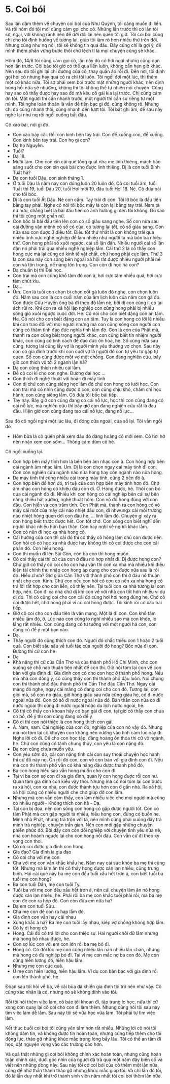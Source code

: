 # 5. Coi bói
Sau lần dậm thêm về chuyện coi bói của Như Quỳnh, tôi càng muốn đi liền. Và rồi hôm đó tôi mới dũng cảm gọi cho cô. Những lần trước thì có lần tôi sợ, ngại, với không rảnh nên để dời dời lại nên quên tới giờ. Tôi coi bói cũng chỉ cho tôi định hướng về tương lai, giúp tôi làm rõ hơn nhiều thứ trên đời. Nhưng cũng như nq nói, tôi sẽ không tin quá đâu. Đây cũng chỉ là gợi ý, để mình thêm phần vững bước thôi chứ lệch tí là mọi chuyện cũng sẽ khác. 

Hôm đó, 14/6 tôi cũng cảm gọi cô, lần này dù có hơi ngại nhưng cũng dạn hơn lần trước. Côi bảo tôi giờ có thể qua liền luôn, không cần hẹn giờ khác. Nên sau đó tôi ghi lại chỉ đường của cô, thay quần áo rồi đi. Đến nơi, tôi định gọi hỏi cô nhưng hay quá cô ra chỉ tôi luôn. Tôi ngồi đợi một lúc, thì thêm một cô khác nữa. Tôi sợ phải xem bói trước mặt những người khác, nên định bùng hồi nữa sẽ nhường, không thì tôi không thể tự nhiên nói chuyện. Cũng hay sao cô thấy được hay sao đó mà kêu cô gái kia lại trước. Chị cũng cảm ơn tôi. Một người thì cần nhanh trước, một người thì cần sự riêng tư một mình. Tôi nghe loán thoán là vấn đề tiền bạc gì đó, cũng không rõ. Nhưng chị đó cũng nhanh thôi, cũng nhanh đến lượt tôi. Tôi bật ghi âm, để sau này nghe lại như nq rồi ngồi xuống bắt đầu.

Cô xào bài, nói gì đó.
- Con xào bảy cái. Rồi con kinh bên tay trái. Con để xuống con, để xuống. Con kinh bên tay trái. Con họ gì con?
- Dạ họ Nguyễn.
- Tuổi?
- Dạ 18.
- Mười tám. Cho con xin cái quẻ tổng quát nha mẹ linh thiêng, mách bảo sáng suốt cho con xin quẻ bài cho được linh thiêng. Dị là con tuổi Bính Tuất hả?
- Dạ con tuổi Dậu, con sinh tháng 1.
- Ờ tuổi Dậu là năm nay con đúng luôn 20 luôn đó. Cô coi tuổi âm, tuổi Tuất thì 19, tuổi Dậu 20, tuổi Hợi mới 19, đâu tuổi Hợi 18. Nè. 
Cô đưa bài cho tôi bóc.
- Dị là con tuổi Ất Dậu. Nè con cầm. Tay trái đi con.
Tôi lỡ bóc lá đầu tiên bằng tay phải. Nghe cô nói tôi bốc mấy là còn lại bằng tay trái. Nam tả nữ hữu, chẳng biết lá bài đầu tiên có ảnh hưởng gì đến tôi không. Dù sao thì tôi cũng một phần nữ.
- Con bốc lá bài đầu tiên lên con có số giàu sang nghe. Số con nửa sau cái đường vận mệnh có số có của, có tương lai tốt, có số giàu sang. Con nữa sau con được 3 điều tốt. Điều tốt thứ nhất là con không trải qua nhiều lĩnh vực nghề nghiệp để làm nhiều như người ta mà bôn ba nhiều thứ. Con hong phải số xuôi ngược, cái số lận đận. Nhiều người cái số lận đận nó phải trải qua nhiều nghệ nghiệp lắm. Cái thứ 2 là cô thấy con hong cực mà lại cũng có kinh tế vật chất, chứ hong phải cực lắm. Thứ 3 là con sau này con sống bên ngoài xã hội rất được nhiều người phải nể con và tôn trọng, nể nang tôn trọng. Con còn đi học hả con?
- Dạ chuẩn bị thi Đại học.
- Con trai mà con cũng khổ tâm đó con à, hơi cực tâm nhiều quá, hơi cực tâm chút xíu.
- Dạ…
- Ừm. Con là tuổi con chọn bì chọn cốt gà luôn đó nghe, con chọn luôn đó. Năm sau con là con cuối năm của âm lịch luôn của năm con gà đó. Con được Cửu Huyền ông bà đi theo độ lắm nè, bởi dị con cúng ít có tai ách rủi ro. Khi con ra xã hội lập nghiệp con cũng hong phải bị nhiều sóng gió xuôi ngược cuộc đời. He. Cô nói cho con biết đặng con an tâm. He. Cô nói cho con biết đặng con an tâm. Tuy là con hong có lời lẽ nhiều khi con trao đổi với mọi người nhưng mà con cũng sống con người con cũng có thâm tình đạo đức nghĩa tình lắm đó. Con là con của Phật mà, thành ra con cũng biết trọng người khác, con cũng biết tín nhiệm người khác, con cũng có tính cách để đạo đức ôn hòa, he. Số cũng nữa sau cũng, tương lai cũng lấy vợ là người mình yêu thương vợ chọn. Sau này con có gia đình trước khi con cưới vợ là người đó con tự yêu tự gặp tự quen. Số con cũng được một vợ một chồng. Con đang nghiên cứu, bây giờ con thích vô tới 2 ngành lận hả?
- Dạ con cũng thích nhiều cái lắm.
- Để cô coi kĩ cho con nghe. Đường đại học …
- Con thích đi nghệ thuật với hoặc đi máy tính
- Con dị chứ con cũng siêng học lắm đó chứ con hong có lười học. Con con trai mà cô nhìn cũng được ở con, con cũng chịu khó, chăm chỉ học hành, con cũng siêng lắm.
Cô đưa tôi bốc bài tiếp.
- Tay này. Bây giờ con cũng đang có cái nỗ lực, học thì con cũng đang có cái nỗ lực, mà nghiên cứu thì bây giờ con đang nghiên cứu rất là đau đầu. Hiện giờ con cũng đang tạo cái nỗ lực, đang nỗ lực… 

Sau đó cô ngồi nghĩ một lúc lâu, đi đóng cửa ngoài, cửa sổ lại. Tôi vẫn ngồi đó.

- Hôm bữa là cô quên phải xem đâu đó đàng hoàng cô mới xem. Cô hơi hớ nên nhận xem con sớm… Thông cảm dùm cô hé. 

Cô ngồi xuống lại.

- Con hợp bên máy tính hơn là bên bên âm nhạc con à. Con hỏng hợp bên cái ngành âm nhạc lắm. Um. Dị là con chọn ngay cái máy tính đi con. Con còn nghiên cứu ngành nào nữa hong hay còn ngành nào nữa hong.
- Dạ máy tính thì cũng nhiều cái trong máy tính, cũng 2 bên đó à.
- Con hợp bên đó hơn đó, trí tuệ của con hợp bên máy tính hơn đó. Chớ âm nhạc con hỏng có khiếu đâu con ơi. Ờ. Hỏng được, hé. Thôi con bỏ qua cái ngành đó đi. Nhiều khi con hỏng có cái nghiệp bên cái sự bên năng khiếu hát xướng, nghệ thuật hôm. Con vô đó hong đúng với con đâu. Con hiền và con trầm tính. Con Phật mà, thành ra con hỏng có vô mấy cái mốt của mấy cái náo nhiệt đâu con, đi nhwungx cái môi trường náo nhiệt hỏng quen dới con đâu he. … linh lắm đó. Chuyện gì xảy ra con hỏng biết trước được hết. Con tốt chớ. Con sống con biết nghĩ đến người khác nhiều hơn bản thân. Con hay nghĩ về người khác lắm.
- Con có nên đi học xa nhà hong cô.
- Cái hướng của con thì cái đó thì cô thấy cô hỏng làm chủ con được nên. Con hỏi cô có học xa nhà được hay không thì cô coi được cho con cái phần đó. Con hiểu hong.
- Con thì muốn đi lên Sài Gòn, còn ba con thì hong muốn.
- Cô coi thấy cái thi cử của con ở đâu nó hợp nhất đi. Dị được hong con? Chứ giờ cô thấy cô coi cho con hậu vận thì con xa nhà mà nhiều khi điều kiện tài chính thu nhập con hong áp dụng cho con được nữa sau là rối đó. Hiểu chưa? Giờ giữa Cần Thơ với thành phố con thi ở đâu nó thuận nhất cho con. Kinh. Chứ con nếu con hỏi cô con có nên xa nhà hong cô trả lời rất hợp cho con liền, cô thấy nên. Tại tuổi con xa nhà tương lai con hợp, nên. Con đi xa nhà chứ dị khi con về với nhà con tốt hơn nhiều ví dụ dị đó. Thì cô cũng coi cho con cái đó cũng hơi hơi hong đúng he. Chớ cô coi được hết, chớ hong phải vì cô coi hong được.
Tôi kinh rồi cô xào bài tiếp.
- Giờ cô coi cho con đầu tiên là vận mạng. Một lá đi con. Con khổ tâm nhiều lắm đó, ờ. Lúc nào con cũng lo nghĩ nhiều sao mà con khỏe, lo lắng rất nhiều. Con cũng đang có tư tưởng với một người hả con, con đang có để ý một bạn nào.
- Dạ.
- Thấy người đó cũng thích con đó. Người đó chắc thiếu con 1 hoặc 2 tuổi quá. Con biết sâu sâu về tuổi tác của người đó hong? Bốc nữa đi con. Đường thi cử con he
- Dạ
- Khả năng thi cử của Cần Thơ và của thành phố Hồ Chí Minh, cho con suông sẻ chỗ nào thuận tiện nhất để con thi. Giờ nói tóm lại con về con bàn với gia đình đi. Gia đình con có cho con học ở thành phố hong. Nếu mà nhà con đồng ý, cô cũng thấy con thi thành phố đậu luôn. Nói chung con thi thành phố đậu thành phố thi Cần Thơ đậu Cần Thơ. Ngay cái mảng đó nghe, ngay cái mảng cô đang coi cho con đó. Tương lai, con giỏi mà, số con nó giàu, giờ hong giàu sau nữa cũng giàu he, có đi nước ngoài nữa đó. Con có số đi nước ngoài nữa đó. Bản thân con nữa có đi nước ngoài thì cũng đi nước ngoài hoặc du lịch nước ngoài, hé. 
- Cô thì cô thấy con khoan hãy có bạn gái đi con, tại giờ cô thấy con chưa có bồ, để ý thì con cũng đang có để ý
- Cô ơi thì con nói thiệc là con hong thích con gái
- À. Nam, nam. Cái nghiệp của con đó, nghiệp của con nó vậy đó. Nhưng mà nói tóm lại  cô khuyên con không nên vướng vào tình cảm lúc này đi. Nghe lời cô đi. Để cho con học tập, đàng hoàng ổn thỏa thi cử vô ngành, he. Chứ con cũng có tánh chung thủy, con yêu là con nặng đó.
- Dạ con cũng chưa muốn yêu.
- Con yêu sớm đó, cái con nặng tình cái con suy thoái chuyện học hành thi cử đồ này nọ. Ổn rồi đó con, con về con bàn với gia đình con đi. Nếu mà con thi thành phố vẫn có khả năng đậu được thành phố đó. 
- Ba con hong hiểu sao vẫn hong muốn cho con đi. 
- Tại vì ba con sợ con đi xa gia đình, quản lý con hong được rồi con hư. Quan tâm gia đình con kiểu vậy thoi. Nhưng mà cô nói tóm lại con bước ra xã hội, con xa nhà, con được thành tựu hơn con ở gần nhà. Ra xã hội, xã hội cũng có nhiều người che chở giúp đỡ con lắm. 
- Nhưng mà con vẫn cảm thấy, con làm nhiều việc cho mọi người mà cũng có nhiều người - Không thích con hả - Dạ.  
- Tại con bị đọa, nên con sống con hong có gặp được người tốt. Con có tâm Phật mà con gặp người tà nhiều, hiểu hong con, đừng có buồn he. Mình nhà Phật, nhưng trà trộn với tà, nên mình cũng phải xuống đây trả mình trả nghiệp, chuyện trần gian. Nên con mới gặp những chuyện phiền phức đó. Bởi dậy con còn đối nghiệp với chuyện tình yêu nữa nè, nhà con hoành ngược lại cho con hong nổi đâu. Con vẫn cứ đi theo kỳ vọng con thoi.
- Cô có coi được gia đình con hong.
- Gia đạo? Gia đình là gia đạo
- Cô coi cha với mẹ con.
- Cha với mẹ con vẫn khắc khẩu he. Năm nay cái sức khỏe ba mẹ thì cũng tốt. Nhưng mà làm ăn thì cô thấy hong được xán lạn nhiều, cũng trung bình. Hai cái quẻ này ba mẹ con đều tuổi xấu hết trơn á, con biết tuổi ba tuổi mẹ con hong?
- Ba con tuổi Dần, mẹ con tuổi Tỵ. 
- Tuổi ba với mẹ con đều xấu hết trơn á, nên cái chuyện làm ăn nó hong được xán lạn nhiều, he. Phải rồi ba mẹ con khắc tuổi phải rồi, mà ba mẹ con đẻ con ra hợp đó. Con còn đứa em nữa hả?
- Dạ em con tuổi Sửu. 
- Cha mẹ con đẻ con ra hạp lắm đó. 
- Gia đình con vẫn hay cãi nhau
- Xung khắc á hả? Ba mẹ con tuổi lấy nhau, kiếp vợ chồng không hợp lắm. 
- Có ly dị hong cô
- Hong. Cái đó cô trả lời cho con thiệc sự. Hai người chỏi dữ lắm nhưng mà hong bỏ nhau được, he. 
- Con sợ lúc con với em con lớn rồi ba mẹ bỏ đi. 
- Hong có. Có đôi lúc mẹ con cũng nhiều lần nản nhiều lần chán, nhưng mà hong có đủ nghiệp bỏ đi. Tại vì mẹ con mắc nợ ba con đó. Mẹ con cũng hiền lương đó, hiền hậu lắm. 
- Nhưng mẹ con cực quá. 
- Ừ mẹ con hiền lương, hiền hậu lắm. Ví dụ con bàn bạc với gia đình rồi con lên thành phố, he. 

Đoạn sau tôi hỏi về ba, về cái bùa đã khiến gia đình tôi trở nên như vậy. Cô cũng xác nhận là có, nhưng nó sẽ không dính vào tôi. 

Rồi tôi hỏi thêm việc làm, cô bảo tôi khoan đi, tập trung lo học, nữa thi cử xong con quay lại cô coi cho con đi làm thêm. Nhưng cũng nói tôi sau này tìm việc làm dễ lắm. Sau này tôi sẽ vừa học vừa làm. Tôi phải tự tìm việc làm.

Kết thúc buổi coi bói tôi cũng yên tâm hơn rất nhiều. Những lời cô nói tôi không dám tin, và không được tin hoàn toàn, nhưng cũng tiếp thêm cho tôi động lực, tháo gỡ những khúc mắc trong lòng bấy lâu. Tôi có thể an tâm đi học, đặt nguyện vọng vào các trường cao hơn.

Và quả thật những gì coi bói không chính xác hoàn toàn, nhưng cũng hoàn toàn chính xác, dưới góc nhìn của người đã trả qua một năm đầy biến cố và viết nên những dòng này. Sau này tôi có coi bói của cô thêm một lần nữa, cũng để nhờ thần thành tháo gỡ những khúc mắc giúp tôi. Và chỉ lần đó tôi, đó là lần duy nhất khi trở thành sinh viên năm nhất tôi coi bói thêm lần nữa.
